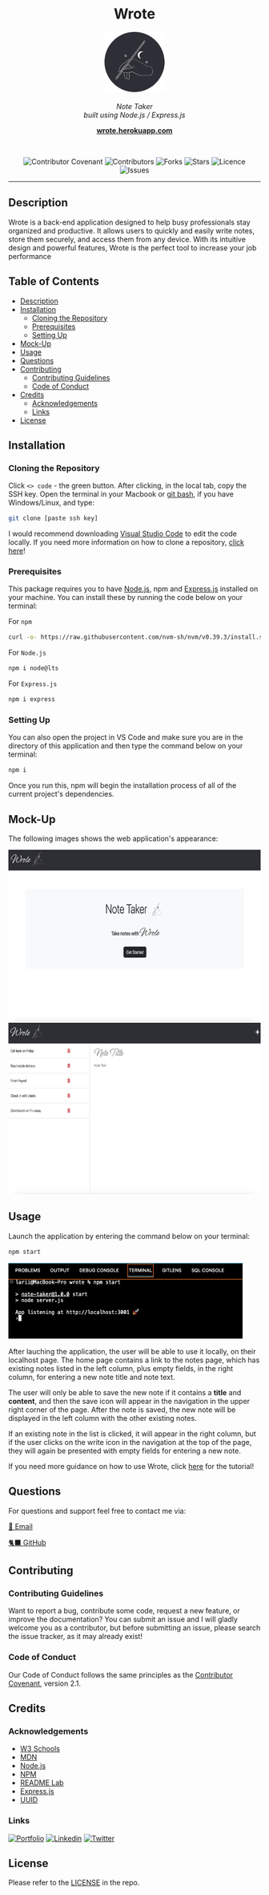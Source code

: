 <h1 align="center"> Wrote </h1>

<p align="center">
    <img src="./public/assets/favicon/apple-touch-icon.png" alt="logo" width="120px" height="120px" />
  <br><br>
  <i> Note Taker
    <br> built using Node.js / Express.js</i>
  <br>
</p>

<p align="center">
  <a href="https://wrote.herokuapp.com/"><strong> wrote.herokuapp.com </strong></a>
  <br>
</p>
<br>

<div align="center">

![Contributor Covenant](https://img.shields.io/badge/Contributor%20Covenant-2.1-lightgrey.svg)
![Contributors](https://img.shields.io/github/contributors/larigens/team-up?style=plastic&color=lightgrey)
![Forks](https://img.shields.io/github/forks/larigens/team-up?style=plastic&color=lightgrey)
![Stars](https://img.shields.io/github/stars/larigens/team-up?style=plastic&color=lightgrey)
![Licence](https://img.shields.io/static/v1?label=License&message=Apache-2.0&color=lightgrey)
![Issues](https://img.shields.io/github/issues/larigens/team-up?style=plastic&color=lightgrey)

</div>

---
## Description

Wrote is a back-end application designed to help busy professionals stay organized and productive. It allows users to quickly and easily write notes, store them securely, and access them from any device. With its intuitive design and powerful features, Wrote is the perfect tool to increase your job performance  

## Table of Contents
- [Description](#description)
- [Installation](#installation)
  - [Cloning the Repository](#cloning-the-repository)
  - [Prerequisites](#prerequisites)
  - [Setting Up](#setting-up)
- [Mock-Up](#mock-up)
- [Usage](#usage)
- [Questions](#questions)
- [Contributing](#contributing)
  - [Contributing Guidelines](#contributing-guidelines)
  - [Code of Conduct](#code-of-conduct)
- [Credits](#credits)
  - [Acknowledgements](#acknowledgements)
  - [Links](#links)
- [License](#license)

## Installation

### Cloning the Repository

Click `<> code` - the green button. After clicking, in the local tab, copy the SSH key. Open the terminal in your Macbook or [git bash](https://git-scm.com/downloads), if you have Windows/Linux, and type:

```bash
git clone [paste ssh key]
```

I would recommend downloading [Visual Studio Code](https://code.visualstudio.com/download) to edit the code locally. If you need more information on how to clone a repository, [click here](https://docs.github.com/en/repositories/creating-and-managing-repositories/cloning-a-repository)!

### Prerequisites

This package requires you to have [Node.js](https://nodejs.org/en/download/), npm and [Express.js](https://expressjs.com/) installed on your machine. You can install these by running the code below on your terminal:

For `npm`

```bash
curl -o- https://raw.githubusercontent.com/nvm-sh/nvm/v0.39.3/install.sh | bash
```

For `Node.js`

```bash
npm i node@lts
```

For `Express.js`

```bash
npm i express
```

### Setting Up

You can also open the project in VS Code and make sure you are in the directory of this application and then type the command below on your terminal:

```bash
npm i
```

Once you run this, npm will begin the installation process of all of the current project's dependencies.

## Mock-Up

The following images shows the web application's appearance:

<img src="./public/assets/images/demo1.png" alt="App home page screenshot" width="700px" height="342px" />
<img src="./public/assets/images/demo2.png" alt="App note page screenshot" width="700px" height="342px" />

## Usage

Launch the application by entering the command below on your terminal:

```bash
npm start
```

<img src="./public/assets/images/demo3.png" alt="npm start on terminal" />


After lauching the application, the user will be able to use it locally, on their localhost page. The home page contains a link to the notes page, which has existing notes listed in the left column, plus empty fields, in the right column, for entering a new note title and note text.

The user will only be able to save the new note if it contains a **title** and **content**, and then the save icon will appear in the navigation in the upper right corner of the page. After the note is saved, the new note will be displayed in the left column with the other existing notes.

If an existing note in the list is clicked, it will appear in the right column, but if the user clicks on the write icon in the navigation at the top of the page, they will again be presented with empty fields for entering a new note.

If you need more guidance on how to use Wrote, click [here](https://drive.google.com/file/d/10y5FeAIMznevCLIBznepEWvfWMIs60k8/view) for the tutorial!

## Questions

For questions and support feel free to contact me via:

<a href="mailto:larigens@gmail.com">📧 Email </a> 

<a href="https://github.com/larigens">🐈‍⬛ GitHub </a>

## Contributing
### Contributing Guidelines

Want to report a bug, contribute some code, request a new feature, or improve the documentation? You can submit an issue and I will gladly welcome you as a contributor, but before submitting an issue, please search the issue tracker, as it may already exist!

### Code of Conduct

Our Code of Conduct follows the same principles as the [Contributor Covenant](https://www.contributor-covenant.org/version/2/1/code_of_conduct/), version 2.1.

## Credits
### Acknowledgements

- [W3 Schools](https://www.w3schools.com)
- [MDN](https://developer.mozilla.org/en-US/)
- [Node.js](https://nodejs.org/en/)
- [NPM](https://www.npmjs.com/)
- [README Lab](https://github.com/larigens/readme-lab)
- [Express.js](https://expressjs.com/en/4x/api.html)
- [UUID](https://www.npmjs.com/package/uuid)

### Links

[![Portfolio](https://img.shields.io/badge/my_portfolio-000?style=flat&logo=ko-fi&logoColor=white)](https://larigens.github.io/lari-gui/)
[![Linkedin](https://img.shields.io/badge/linkedin-0A66C2?style=flat&logo=linkedin&logoColor=white)](https://www.linkedin.com/in/lari-gui/)
[![Twitter](https://img.shields.io/badge/twitter-1DA1F2?style=flat&logo=twitter&logoColor=white)](https://twitter.com/coffeebr_eak)

## License

Please refer to the [LICENSE](https://choosealicense.com/licenses/apache-2.0/) in the repo.
